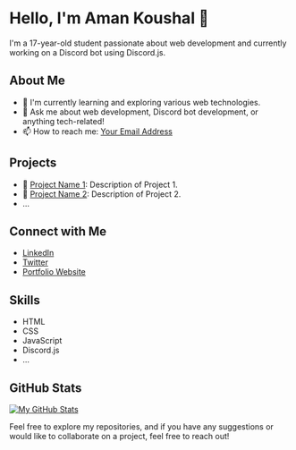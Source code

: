 # Hello, I'm Aman Koushal 👋

I'm a 17-year-old student passionate about web development and currently working on a Discord bot using Discord.js.

## About Me

- 🌱 I'm currently learning and exploring various web technologies.
- 💬 Ask me about web development, Discord bot development, or anything tech-related!
- 📫 How to reach me: [Your Email Address](mailto:your.email@example.com)

## Projects

- 🔧 [Project Name 1](link-to-repo): Description of Project 1.
- 🔧 [Project Name 2](link-to-repo): Description of Project 2.
- ...

## Connect with Me

- [LinkedIn](https://www.linkedin.com/in/yourlinkedinprofile)
- [Twitter](https://twitter.com/yourtwitterhandle)
- [Portfolio Website](http://amankoushal.epizy.com/?i=2)

## Skills

- HTML
- CSS
- JavaScript
- Discord.js
- ...

## GitHub Stats

[![My GitHub Stats](https://github-readme-stats.vercel.app/api?username=ItzAmanKoushal&show_icons=true&count_private=true&theme=dark)](https://github.com/yourusername)

Feel free to explore my repositories, and if you have any suggestions or would like to collaborate on a project, feel free to reach out!

